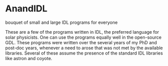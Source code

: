 # AnandIDL
bouquet of small and large IDL programs for everyone

These are a few of the programs written in IDL, the preferred language for solar physicists. One can use the programs equally well in the open-source GDL. These programs were written over the several years of my PhD and post-doc years, whenever a need to arose that was not met by the available libraries. Several of these assume the presence of the standard IDL libraries like astron and coyote.

